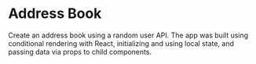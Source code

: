 # Address Book

Create an address book using a random user API. The app was built using conditional rendering with React, initializing and using local state, and passing data via props to child components.
